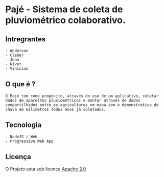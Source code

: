 [logo]: https://github.com/DevAgri/omega/blob/master/logo.jpeg "Pajé"

# Pajé - Sistema de coleta de pluviométrico colaborativo.

## Intregrantes

    - Anderson 
    - Cleber 
    - Jean
    - Kiver
    - Vinicius 

## O que é ? 

    O Pajé tem como propósito, através do uso de um aplicativo, coletar dados de aparelhos pluviométricos e montar através de dados compartilhados entre os agricultores um mapa com o demonstrativo de chuva em milimetros todos anos já coletados.

## Tecnologia

    - NodeJS / Web
    - Progressive Web App


## Licença

O Projeto está sob licença [Apache 2.0](https://www.apache.org/licenses/LICENSE-2.0)
